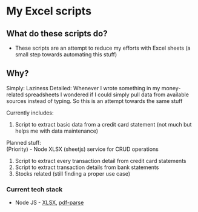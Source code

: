 # My Excel scripts

## What do these scripts do?
- These scripts are an attempt to reduce my efforts with Excel sheets (a small step towards automating this stuff)

## Why?
Simply: Laziness
Detailed: Whenever I wrote something in my money-related spreadsheets I wondered if I could simply pull data from available sources instead of typing. So this is an attempt towards the same stuff


Currently includes:   
1. Script to extract basic data from a credit card statement (not much but helps me with data maintenance)


Planned stuff:  
(Priority) - Node XLSX (sheetjs) service for CRUD operations
1. Script to extract every transaction detail from credit card statements
2. Script to extract transaction details from bank statements
3. Stocks related (still finding a proper use case)

### Current tech stack
- Node JS - [XLSX](https://www.npmjs.com/package/xlsx), [pdf-parse](https://www.npmjs.com/package/pdf-parse)


